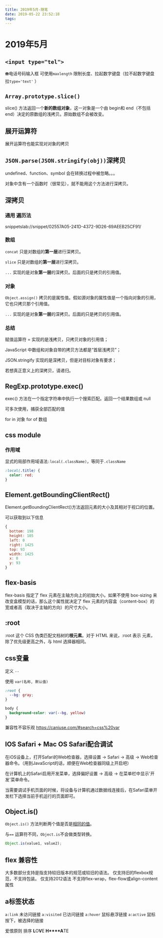 ```yaml
---
title: 2019年5月-随笔
date: 2019-05-22 23:52:18
tags:
---
```

# 2019年5月
## `<input type="tel">` 

☎️电话号码输入框 可使用`maxlength` 限制长度、拉起数字键盘（拉不起数字键盘拉`type='text'` ）

## `Array​.prototype​.slice()`

slice() 方法返回一个**新的数组对象**，这一对象是一个由 begin和 end（不包括end）决定的原数组的浅拷贝。原始数组不会被改变。

## 展开运算符

展开运算符也能实现对对象的拷贝

## `JSON.parse(JSON.stringify(obj))`深拷贝

undefined、function、symbol 会在转换过程中被忽略。。。

对象中含有一个函数时（很常见），就不能用这个方法进行深拷贝。


## 深拷贝

### 通用 遍历法

snippetslab://snippet/02557A05-241D-4372-9D26-69AEEB25CF91/

### 数组

`concat` 只是对数组的**第一层**进行深拷贝。

`slice` 只是对数组的**第一层**进行深拷贝。

`...` 实现的是对象**第一层**的深拷贝。后面的只是拷贝的引用值。


### 对象

`Object.assign()` 拷贝的是属性值。假如源对象的属性值是一个指向对象的引用，它也只拷贝那个引用值。

`...` 实现的是对象**第一层**的深拷贝。后面的只是拷贝的引用值。

### 总结

赋值运算符 = 实现的是浅拷贝，只拷贝对象的引用值；

JavaScript 中数组和对象自带的拷贝方法都是“首层浅拷贝”；

JSON.stringify 实现的是深拷贝，但是对目标对象有要求；

若想真正意义上的深拷贝，请递归。

## RegExp.prototype​.exec()

exec() 方法在一个指定字符串中执行一个搜索匹配。返回一个结果数组或 null

可多次使用，捕获全部匹配的值

for in 对象 for of 数组

## css module

### 作用域

显式的局部作用域语法`:local(.className)`，等同于`.className`
```css
:local(.title) {
  color: red;
}
```

## Element​.get​Bounding​Client​Rect()

Element.getBoundingClientRect()方法返回元素的大小及其相对于视口的位置。

可以获取到以下信息

```js
{
  bottom: 198
  height: 105
  left: 0
  right: 1425
  top: 93
  width: 1425
  x: 0
  y: 93
}
```

## flex-basis

flex-basis 指定了 flex 元素在主轴方向上的初始大小。如果不使用 box-sizing 来改变盒模型的话，那么这个属性就决定了 flex 元素的内容盒（content-box）的宽或者高（取决于主轴的方向）的尺寸大小。

## :root
:root 这个 CSS 伪类匹配文档树的**根元素**。对于 HTML 来说，:root 表示 <html> 元素，除了优先级更高之外，与 html 选择器相同。

## css变量

定义 `--`

使用 `var(名称, 默认值)`

```css
:root {
  --bg: gray;
}

body {
  background-color: var(--bg, yellow)
}
```

兼容性不容乐观
https://caniuse.com/#search=css%20var

## IOS Safari + Mac OS Safari配合调试

在iOS设备上，打开Safari的Web检查器，选择设置 -> Safari -> 高级 -> Web检查器命令。（用到JavaScript的话，顺便在Web检查器同级上开启吧）

在计算机上的Safari启用开发菜单，选择偏好设置 -> 高级 -> 在菜单栏中显示'开发'菜单命令。

当需要调试手机页面的时候，将设备与计算机通过数据线连接后，在Safari菜单开发栏下选择当前手机运行的页面即可。

## Object.is()

`Object.is()` 方法判断两个值是否是[相同的值](https://developer.mozilla.org/zh-CN/docs/Web/JavaScript/Equality_comparisons_and_sameness)。

与`==` 运算符不同，`Object.is`不会做类型转换。

```js
Object.is(value1, value2);
```

## flex 兼容性
大多数部分支持是指支持较旧版本的规范或较旧的语法。
仅支持旧的flexbox规范，不支持包装。
仅支持2012语法
不支持flex-wrap，flex-flow或align-content属性

## a标签状态
`a:link` 未访问链接
`a:visited` 已访问链接
`a:hover` 鼠标悬浮链接
`a:active` 鼠标按下，被选择的链接

爱恨原则 排序
**L**O**V**E **H****A**TE